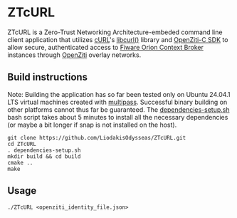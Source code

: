 # **ZTcURL**

ZTcURL is a Zero-Trust Networking Architecture-embeded command line client application that utilizes [cURL](https://curl.se/)'s [libcurl()](https://curl.se/libcurl/) library and [OpenZiti-C SDK](https://github.com/openziti/ziti-sdk-c) to allow secure, authenticated access to [Fiware Orion Context Broker](https://github.com/telefonicaid/fiware-orion) instances through [OpenZiti](https://openziti.io/) overlay networks.

## **Build instructions**

Note: Building the application has so far been tested only on Ubuntu 24.04.1 LTS virtual machines created with [multipass](https://multipass.run/). Successful binary building on other platforms cannot thus far be guaranteed. The [dependencies-setup.sh](https://github.com/LiodakisOdysseas/ZTcURL/blob/master/dependencies-setup.sh) bash script takes about 5 minutes to install all the necessary dependencies (or maybe a bit longer if snap is not installed on the host). 
```
git clone https://github.com/LiodakisOdysseas/ZTcURL.git
cd ZTcURL
. dependencies-setup.sh
mkdir build && cd build
cmake ..
make
```

## **Usage**
```
./ZTcURL <openziti_identity_file.json>
